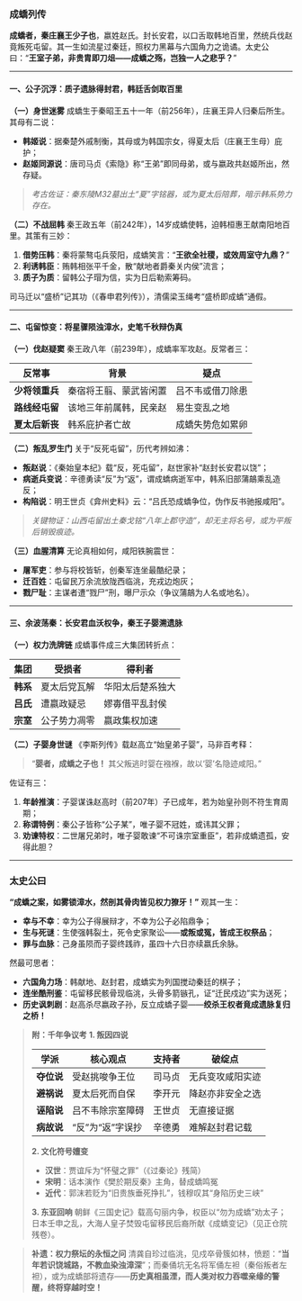 ### **成蟜列传**

**成蟜者，秦庄襄王少子也**，嬴姓赵氏。封长安君，以口舌取韩地百里，然统兵伐赵竟叛死屯留。其一生如流星过秦廷，照权力黑幕与六国角力之诡谲。太史公曰：“**王室子弟，非贵胄即刀俎——成蟜之殇，岂独一人之悲乎？**”

------

#### **一、公子沉浮：质子遗脉得封君，韩廷舌剑取百里**

**（一）身世迷雾**
 成蟜生于秦昭王五十一年（前256年），庄襄王异人归秦后所生。其母有二说：

- **韩姬说**：据秦楚外戚制衡，其母或为韩国宗女，得夏太后（庄襄王生母）庇护；
- **赵姬同源说**：唐司马贞《索隐》称“王弟”即同母弟，或与嬴政共赵姬所出，然存疑。

> *考古佐证：秦东陵M32墓出土“夏”字铭器，或为夏太后陪葬，暗示韩系势力存在。*

**（二）不战屈韩**
 秦王政五年（前242年），14岁成蟜使韩，迫韩桓惠王献南阳地百里。其策有三妙：

1. **借势压韩**：秦将蒙骜屯兵荥阳，成蟜笑言：“**王欲全社稷，或效周室守九鼎？**”
2. **利诱韩臣**：贿韩相张平千金，散“献地者爵秦关内侯”流言；
3. **质子为质**：留韩公子瑁为信，实为日后勒索筹码。

司马迁以“盛桥”记其功（《春申君列传》），清儒梁玉绳考“盛桥即成蟜”通假。

------

#### **二、屯留惊变：将星骤陨浊漳水，史笔千秋辩伪真**

**（一）伐赵疑窦**
 秦王政八年（前239年），成蟜率军攻赵。反常者三：

| **反常事**     | 背景                   | 疑点             |
| -------------- | ---------------------- | ---------------- |
| **少将领重兵** | 秦宿将王翦、蒙武皆闲置 | 吕不韦或借刀除患 |
| **路线经屯留** | 该地三年前属韩，民亲赵 | 易生变乱之地     |
| **夏太后新丧** | 韩系庇护者亡故         | 成蟜失势危如累卵 |

**（二）叛乱罗生门**
 关于“反死屯留”，历代考辨如沸：

- **叛赵说**：《秦始皇本纪》载“反，死屯留”，赵世家补“赵封长安君以饶”；
- **病逝兵变说**：辛德勇读“反”为“返”，谓成蟜病逝军中，韩系旧部蒲鶮乘乱造反；
- **构陷说**：明王世贞《弇州史料》云：“吕氏恐成蟜争位，伪作反书驰报咸阳”。

> *关键物证：山西屯留出土秦戈铭“八年上郡守造”，却无主将名号，或为平叛后销毁痕迹。*

**（三）血腥清算**
 无论真相如何，咸阳铁腕震世：

- **屠军吏**：参与将校皆斩，创秦军连坐最酷纪录；
- **迁百姓**：屯留民万余流放陇西临洮，充戎边炮灰；
- **戮尸耻**：主谋者遭“戮尸”刑，曝尸示众（争议蒲鶮为人名或地名）。

------

#### **三、余波荡秦：长安君血沃权争，秦王子婴溯遗脉**

**（一）权力洗牌链**
 成蟜事件成三大集团转折点：

| **集团** | 受损者       | 得利者           |
| -------- | ------------ | ---------------- |
| **韩系** | 夏太后党瓦解 | 华阳太后楚系独大 |
| **吕氏** | 遭嬴政疑忌   | 嫪毐借平乱封侯   |
| **宗室** | 公子势力凋零 | 嬴政集权加速     |

**（二）子婴身世谜**
 《李斯列传》载赵高立“始皇弟子婴”，马非百考释：

> “**婴者，成蟜之子也！** 其父叛逃时婴在襁褓，故以‘婴’名隐迹咸阳。”

佐证有三：

1. **年龄推演**：子婴谋诛赵高时（前207年）子已成年，若为始皇孙则不符生育周期；
2. **称谓特例**：秦公子皆称“公子某”，唯子婴不冠姓，或讳其父罪；
3. **劝谏特权**：二世屠兄弟时，唯子婴敢谏“不可诛宗室重臣”，若非成蟜遗孤，安得此胆？

------

### **太史公曰**

**“成蟜之案，如雾锁漳水，然剖其骨肉皆见权力獠牙！”** 观其一生：

- **幸与不幸**：幸为公子得展辩才，不幸为公子必陷鼎争；
- **生与死谜**：生使强韩裂土，死令史家聚讼——**或叛或冤，皆成王权祭品**；
- **罪与血脉**：己身虽陨而子婴终践祚，虽四十六日亦续嬴氏余脉。

然最可思者：

- **六国角力场**：韩献地、赵封君，成蟜实为列国搅动秦廷的棋子；
- **连坐酷刑鉴**：屯留移民骸骨现临洮，头骨多箭镞孔，证“迁民戍边”实为送死；
- **历史讽刺剧**：赵高杀尽嬴政子孙，反立成蟜子婴——**绞杀王权者竟成遗脉复归之桥！**

> **附：千年争议考**
>  ​**​1. 叛因四说​**​
>
> | **学派**   | 核心观点         | 支持者 | 破绽点           |
> | ---------- | ---------------- | ------ | ---------------- |
> | **夺位说** | 受赵挑唆争王位   | 司马贞 | 无兵变攻咸阳实迹 |
> | **避祸说** | 夏太后死而自保   | 李开元 | 降赵亦非安全之选 |
> | **诬陷说** | 吕不韦除宗室障碍 | 王世贞 | 无直接证据       |
> | **病故说** | “反”为“返”字误抄 | 辛德勇 | 难解赵封君记载   |
>
> **2. 文化符号嬗变**
>
> - **汉世**：贾谊斥为“怀璧之罪”（《过秦论》残简）
> - **宋明**：话本演作《樊於期反秦》主角，替成蟜鸣冤
> - **近代**：郭沫若贬为“旧贵族垂死挣扎”，钱穆叹其“身陷历史三峡”
>
> **3. 东亚回响**
>  朝鲜《三国史记》载高句丽内争，权臣以“勿为成蟜”劝太子；日本壬申之乱，大海人皇子焚毁屯留移民后裔所献《成蟜变记》（见正仓院残卷）。

> **补遗：权力祭坛的永恒之问**
>  清龚自珍过临洮，见戍卒骨簇如林，愤题：“​**​当年若识饶城路，不教血染浊漳深​**​”；而秦俑坑无名将军俑左袒（秦俗叛者左袒），或为成蟜部将遗存——​**​历史真相虽湮，而人类对权力吞噬亲缘的警醒，终将穿越时空！​**​